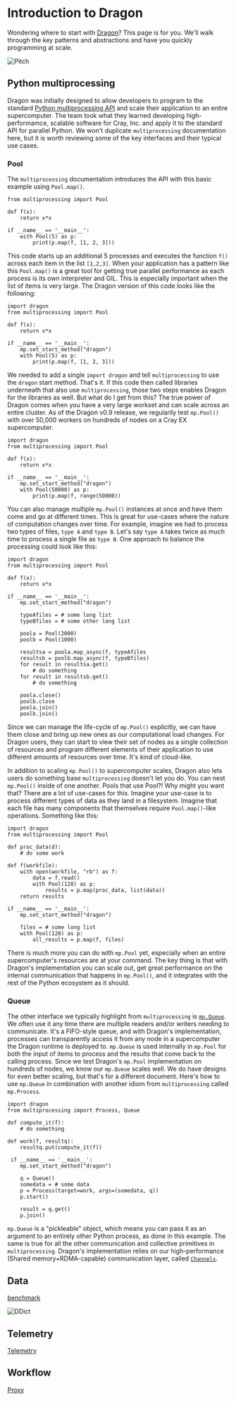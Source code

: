 # Introduction to Dragon
Wondering where to start with [Dragon](http://dragonhpc.org/)? This page is for you. We'll walk through the key patterns and abstractions
and have you quickly programming at scale.

![Pitch](dragon_pitch.png)

## Python multiprocessing
Dragon was initially designed to allow developers to program to the standard [Python multiprocessing API](https://docs.python.org/3/library/multiprocessing.html)
and scale their application to an entire supercomputer. The team took what they learned developing high-performamce, scalable software for Cray, Inc. and
apply it to the standard API for parallel Python. We won't duplicate `multiprocessing` documentation here, but it is worth reviewing some of the key interfaces
and their typical use cases.

### Pool
The `multiprocessing` documentation introduces the API with this basic example using `Pool.map()`.

    from multiprocessing import Pool

    def f(x):
        return x*x

    if __name__ == '__main__':
        with Pool(5) as p:
            print(p.map(f, [1, 2, 3]))

This code starts up an additional 5 processes and executes the function `f()` across each item in the list `[1,2,3]`. When your application has a pattern like this
`Pool.map()` is a great tool for getting true parallel performance as each process is its own interpreter and GIL. This is especially important when the list of items
is very large. The Dragon version of this code looks like the following:

    import dragon
    from multiprocessing import Pool

    def f(x):
        return x*x

    if __name__ == '__main__':
        mp.set_start_method("dragon")
        with Pool(5) as p:
            print(p.map(f, [1, 2, 3]))

We needed to add a single `import dragon` and tell `multiprocessing` to use the `dragon` start method. That's it. If this code then called libraries underneath that
also use `multiprocessing`, those two steps enables Dragon for the libraries as well. But what do I get from this? The true power of Dragon comes when you have a very
large workset and can scale across an entire cluster. As of the Dragon v0.9 release, we regularily test `mp.Pool()` with over 50,000 workers on hundreds of nodes on a
Cray EX supercomputer.

    import dragon
    from multiprocessing import Pool

    def f(x):
        return x*x

    if __name__ == '__main__':
        mp.set_start_method("dragon")
        with Pool(50000) as p:
            print(p.map(f, range(50000))

You can also manage multiple `mp.Pool()` instances at once and have them come and go at different times. This is great for use-cases where the nature of computation
changes over time. For example, imagine we had to process two types of files, `type A` and `type B`. Let's say `type A` takes twice as much time to process a single
file as `type B`. One approach to balance the processing could look like this:

    import dragon
    from multiprocessing import Pool

    def f(x):
        return x*x

    if __name__ == '__main__':
        mp.set_start_method("dragon")

        typeAfiles = # some long list
        typeBfiles = # some other long list

        poola = Pool(2000)
        poolb = Pool(1000)

        resultsa = poola.map_async(f, typeAfiles
        resultsb = poolb.map_async(f, typeBfiles)
        for result in resultsa.get()
            # do something
        for result in resultsb.get()
            # do something

        poola.close()
        poolb.close
        poola.join()
        poolb.join()

Since we can manage the life-cycle of `mp.Pool()` explicitly, we can have them close and bring up new ones as our computational load changes. For Dragon users,
they can start to view their set of nodes as a single collection of resources and program different elements of their application to use different amounts of
resources over time. It's kind of cloud-like.

In addition to scaling `mp.Pool()` to supercomputer scales, Dragon also lets users do something base `multiprocessing` doesn't let you do. You can nest `mp.Pool()`
inside of one another. Pools that use Pool?! Why might you want that? There are a lot of use-cases for this. Imagine your use-case is to process different types of
data as they land in a filesystem. Imagine that each file has many components that themselves require `Pool.map()`-like operations. Something like this:

    import dragon
    from multiprocessing import Pool

    def proc_data(d):
        # do some work

    def f(workfile):
        with open(workfile, "rb") as f:
            data = f.read()
            with Pool(128) as p:
                results = p.map(proc_data, list(data))
        return results

    if __name__ == '__main__':
        mp.set_start_method("dragon")

        files = # some long list
        with Pool(128) as p:
            all_results = p.map(f, files)

There is much more you can do with `mp.Pool` yet, especially when an entire supercomputer's resources are at your command. The key thing is that with Dragon's
implementation you can scale out, get great performance on the internal communication that happens in `mp.Pool()`, and it integrates with the rest of the Python
ecosystem as it should.

### Queue
The other interface we typically highlight from `multiprocessing` is [`mp.Queue`](https://docs.python.org/3/library/multiprocessing.html#multiprocessing.Queue).
We often use it any time there are multiple readers and/or writers needing to communicate. It's a FIFO-style queue, and with Dragon's implementation, processes
can transparently access it from any node in a supercomputer the Dragon runtime is deployed to. `mp.Queue` is used internally in `mp.Pool` for both the input of
items to process and the results that come back to the calling process. Since we test Dragon's `mp.Pool` implementation on hundreds of nodes, we know our `mp.Queue`
scales well. We do have designs for even better scaling, but that's for a different document. Here's how to use `mp.Queue` in combination with another idiom from
`multiprocessing` called `mp.Process`.

    import dragon
    from multiprocessing import Process, Queue

    def compute_it(f):
        # do something

    def work(f, resultq):
        resultq.put(compute_it(f))

     if __name__ == '__main__':
        mp.set_start_method("dragon")

        q = Queue()
        somedata = # some data
        p = Process(target=work, args=(somedata, q))
        p.start()

        result = q.get()
        p.join()

`mp.Queue` is a "pickleable" object, which means you can pass it as an argument to an entirely other Python process, as done in this example. The same is true for
all the other communication and collective primitives in `multiprocessing`. Dragon's implementation relies on our high-performance (Shared memory+RDMA-capable) communication layer,
called [`Channels`](https://dragonhpc.github.io/dragon/doc/_build/html/ref/core/index.html#channels).


## Data

[benchmark](gups_ddict.py)

![DDict](ddict.png)

## Telemetry

[Telemetry](https://zenodo.org/records/13327798)

## Workflow

[Proxy](https://zenodo.org/records/10115199)
